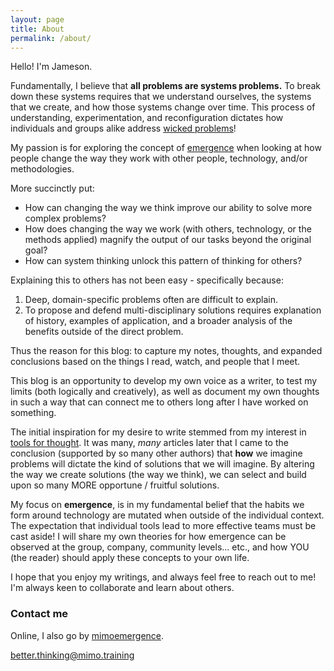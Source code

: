 ```yaml
---
layout: page
title: About
permalink: /about/
---
```


Hello! I'm Jameson.

Fundamentally, I believe that **all problems are systems problems.** To break down these systems requires that we understand ourselves, the systems that we create, and how those systems change over time. This process of understanding, experimentation, and reconfiguration dictates how individuals and groups alike address [wicked problems](https://en.wikipedia.org/wiki/Wicked_problem)!

My passion is for exploring the concept of [emergence](https://en.wikipedia.org/wiki/Emergence) when looking at how people change the way they work with other people, technology, and/or methodologies.

More succinctly put:
 - How can changing the way we think improve our ability to solve more complex problems?
 - How does changing the way we work (with others, technology, or the methods applied) magnify the output of our tasks beyond the original goal?
 - How can system thinking unlock this pattern of thinking for others?

Explaining this to others has not been easy - specifically because:  
 1. Deep, domain-specific problems often are difficult to explain.
 2. To propose and defend multi-disciplinary solutions requires explanation of history, examples of application, and a broader analysis of the benefits outside of the direct problem.

Thus the reason for this blog: to capture my notes, thoughts, and expanded conclusions based on the things I read, watch, and people that I meet.

This blog is an opportunity to develop my own voice as a writer, to test my limits (both logically and creatively), as well as document my own thoughts in such a way that can connect me to others long after I have worked on something.

The initial inspiration for my desire to write stemmed from my interest in [tools for thought](https://numinous.productions/ttft/). It was many, _many_ articles later that I came to the conclusion (supported by so many other authors) that **how** we imagine problems will dictate the kind of solutions that we will imagine. By altering the way we create solutions (the way we think), we can select and build upon so many MORE opportune / fruitful solutions.

My focus on **emergence**, is in my fundamental belief that the habits we form around technology are mutated when outside of the individual context. The expectation that individual tools lead to more effective teams must be cast aside! I will share my own theories for how emergence can be observed at the group, company, community levels... etc., and how YOU (the reader) should apply these concepts to your own life.

I hope that you enjoy my writings, and always feel free to reach out to me! I'm always keen to collaborate and learn about others.

### Contact me

Online, I also go by [mimoemergence](https://twitter.com/mimoemergence).

[better.thinking@mimo.training](mailto:better.thinking@mimo.training)
